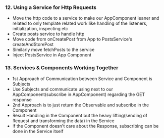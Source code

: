 ### 12. Using a Service for Http Requests

* Move the http code to a service to make our AppComponent leaner and related to only template related work like handling of the listeners, initialization, inspecting etc
* Create posts service to handle http
* Move code from onCreatePost from App to PostsService's createAndStorePost
* Similarly move fetchPosts to the service
* Inject PostsService in App Component

### 13. Services & Components Working Together

* 1st Approach of Communication between Service and Component is Subjects
* Use Subjects and communicate using next to our AppComponent(subscribe in AppComponent) regarding the GET response
* 2nd Approach is to just return the Observable and subscribe in the Component
* Result Handling in the Component but the heavy lifting(sending of Request and transforming the data) in the Service
* If the Component doesn't care about the Response, subscribing can be done in the Service itself